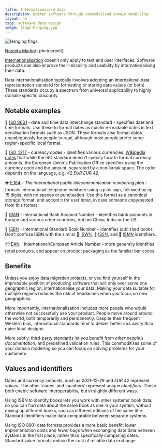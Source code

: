 ```yaml
---
title: Internationalise data
description: Better software through commoditised domain modelling
layout: hh
tags: software data design
image: flags-hanging.jpg
---
```


![Hanging flags](flags-hanging.jpg)

[Nareeta Martin](https://unsplash.com/photos/iPp_KIsFBnI){:.photocredit}

[Internationalisation](https://en.wikipedia.org/wiki/Internationalization_and_localization (I18N))
doesn’t only apply to text and user interfaces.
Software products can also improve their reliability and usability by internationalising their data.

Data internationalisation typically involves adopting an international data representation standard for formatting or storing data values (or both).
These standards occupy a spectrum from universal applicability to highly domain-specific obscurity.

## Notable examples

📆 [ISO 8601](https://en.wikipedia.org/wiki/ISO_8601) -
date and time data interchange standard -
specifies date and time formats.
Use these to format dates as machine-readable dates in text serialisation formats such as JSON.
These formats also format dates unambiguously for people to read, although most people prefer some region-specific local format.

🧧 [ISO 4217](https://en.wikipedia.org/wiki/ISO_4217) - currency codes -
identifies various currencies.
[Wikipedia notes](https://en.wikipedia.org/wiki/ISO_4217#Position_of_ISO_4217_code_in_amounts)
that while the ISO standard doesn’t specify how to format currency amounts,
the European Union's Publication Office specifies using the currency code and the amount, separated by a non-break space.
The order depends on the language, e.g. _42 EUR_ _EUR 42_.

☎️ [E.164](https://en.wikipedia.org/wiki/E.164) -
_The international public telecommunication numbering plan_ -
formats international telephone numbers using a plus sign, followed by up 15 digits, with no spaces or punctuation.
Use this format as a canonical storage format, and accept it for user input, in case someone copy/pasted from this format

🧧 [IBAN](https://en.wikipedia.org/wiki/International_Bank_Account_Number) -
International Bank Account Number -
identifies bank accounts in Europe and various other countries, but not China, India or the US. 

📕 [ISBN](https://en.wikipedia.org/wiki/International_Standard_Book_Number) -
International Standard Book Number -
identifies published books.
Don’t confuse ISBN with the similar
🍷 [ISWN](https://en.wikipedia.org/wiki/ISWN),
📰 [ISSN](https://en.wikipedia.org/wiki/International_Standard_Serial_Number), and
🎼 [ISMN](https://en.wikipedia.org/wiki/International_Standard_Music_Number) identifiers.

📦 [EAN](https://en.wikipedia.org/wiki/International_Article_Number) -
International/European Article Number -
more generally identifies retail products,
and appear on product packaging as the familiar bar codes.

## Benefits

Unless you enjoy data migration projects, or you find yourself in the improbable position of producing software that will only ever serve one geographic region, internationalise your data.
Making your data suitable for multiple regions reduces the risk of headaches when you focus on new geographies.

More importantly, internationalisation includes more people who would otherwise not successfully use your product.
People move around around the world, both temporarily and permanently.
Despite their frequent Western bias, international standards tend to deliver better inclusivity than naive local designs.

More subtly, third-party standards let you benefit from _other people’s documentation_,
and predefined validation rules.
This commoditises some of your domain modelling so you can focus on solving problems for your customers.

## Values and identifiers

Dates and currency amounts, such as _2021-12-29_ and _EUR 42_ represent _values_.
The other ‘codes’ and ‘numbers’ represent unique _identifiers_.
These both enable software interoperability, but in slightly different ways.

Using ISBN to identify books lets you work with other systems’ book data, so you can find data about the same book as one in your system, without mixing up different books, such as different editions of the same title.
Standard identifiers make data comparable between separate systems.

Using ISO 8601 date formats provides a more basic benefit: lower implementation costs and fewer bugs when exchanging date data between systems in the first place, rather than specifically comparing dates.
Standard value formats reduce the cost of reliable data exchange.
